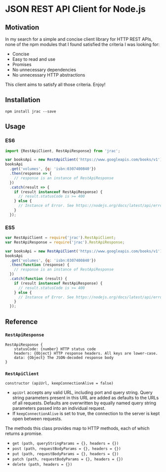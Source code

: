 # JSON REST API Client for Node.js

## Motivation
In my search for a simple and concise client library for HTTP REST APIs, none of the npm modules that I found satisfied
the criteria I was looking for:
- Concise
- Easy to read and use
- Promises
- No unnecessary dependencies
- No unnecessary HTTP abstractions

This client aims to satisfy all those criteria. Enjoy!


## Installation
```
npm install jrac --save
```


## Usage

### ES6
```javascript
import {RestApiClient, RestApiResponse} from 'jrac';

var booksApi = new RestApiClient('https://www.googleapis.com/books/v1');
booksApi
  .get('volumes', {q: 'isbn:0307400840'})
  .then(response => {
    // response is an instance of RestApiResponse
  })
  .catch(result => {
    if (result instanceof RestApiResponse) {
      // result.statusCode is >= 400
    } else {
      // Instance of Error. See https://nodejs.org/docs/latest/api/errors.html
    }
  });
```

### ES5
```javascript
var RestApiClient = require('jrac').RestApiClient;
var RestApiResponse = require('jrac').RestApiResponse;

var booksApi = new RestApiClient('https://www.googleapis.com/books/v1');
booksApi
  .get('volumes', {q: 'isbn:0307400840'})
  .then(function (response) {
    // response is an instance of RestApiResponse
  })
  .catch(function (result) {
    if (result instanceof RestApiResponse) {
      // result.statusCode is >= 400
    } else {
      // Instance of Error. See https://nodejs.org/docs/latest/api/errors.html
    }
  });
```

## Reference

### `RestApiResponse`

```
RestApiResponse {
    statusCode: {number} HTTP status code
    headers: {Object} HTTP response headers. All keys are lower-case.
    data: {Object} The JSON-decoded response body
}
```

### `RestApiClient`

`constructor (apiUrl, keepConnectionAlive = false)`

- `apiUrl` accepts any valid URL, including port and query string. Query string parameters
present in this URL are added as defaults to the URLs of all requests. Defaults are overwritten
by equally named query string parameters passed into an individual request.
- If `keepConnectionAlive` is set to true, the connection to the server is kept open between requests.

The methods this class provides map to HTTP methods, each of which returns a promise.

- `get (path, queryStringParams = {}, headers = {})`
- `post (path, requestBodyParams = {}, headers = {})`
- `put (path, requestBodyParams = {}, headers = {})`
- `patch (path, requestBodyParams = {}, headers = {})`
- `delete (path, headers = {})`
